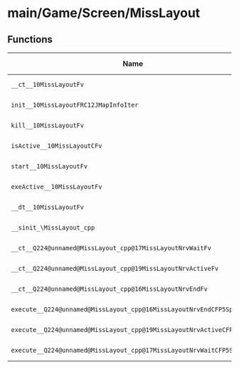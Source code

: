 # main/Game/Screen/MissLayout

## Functions

| Name | Address | Match % |
|------|---------|---------|
| `__ct__10MissLayoutFv` | `0x80370D0C` | :x: (0.0%) |
| `init__10MissLayoutFRC12JMapInfoIter` | `0x80370D54` | :x: (0.0%) |
| `kill__10MissLayoutFv` | `0x80370DC8` | :x: (0.0%) |
| `isActive__10MissLayoutCFv` | `0x80370E00` | :x: (0.0%) |
| `start__10MissLayoutFv` | `0x80370E08` | :x: (0.0%) |
| `exeActive__10MissLayoutFv` | `0x80370E5C` | :x: (0.0%) |
| `__dt__10MissLayoutFv` | `0x80370EF0` | :x: (0.0%) |
| `__sinit_\MissLayout_cpp` | `0x80370F4C` | :x: (0.0%) |
| `__ct__Q224@unnamed@MissLayout_cpp@17MissLayoutNrvWaitFv` | `0x80370F80` | :x: (0.0%) |
| `__ct__Q224@unnamed@MissLayout_cpp@19MissLayoutNrvActiveFv` | `0x80370F90` | :x: (0.0%) |
| `__ct__Q224@unnamed@MissLayout_cpp@16MissLayoutNrvEndFv` | `0x80370FA0` | :x: (0.0%) |
| `execute__Q224@unnamed@MissLayout_cpp@16MissLayoutNrvEndCFP5Spine` | `0x80370FB0` | :x: (0.0%) |
| `execute__Q224@unnamed@MissLayout_cpp@19MissLayoutNrvActiveCFP5Spine` | `0x80370FB4` | :x: (0.0%) |
| `execute__Q224@unnamed@MissLayout_cpp@17MissLayoutNrvWaitCFP5Spine` | `0x80370FBC` | :x: (0.0%) |